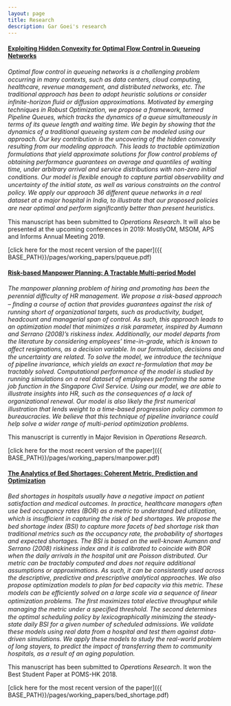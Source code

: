 ```yaml
---
layout: page
title: Research
description: Gar Goei's research
---
```




#### <u>Exploiting Hidden Convexity for Optimal Flow Control in Queueing Networks</u>
*Optimal ﬂow control in queueing networks is a challenging problem occurring in many contexts, such as data centers, cloud computing, healthcare, revenue management, and distributed networks, etc. The traditional approach has been to adopt heuristic solutions or consider inﬁnite-horizon ﬂuid or diﬀusion approximations. Motivated by emerging techniques in Robust Optimization, we propose a framework, termed Pipeline Queues, which tracks the dynamics of a queue simultaneously in terms of its queue length and waiting time. We begin by showing that the dynamics of a traditional queueing system can be modeled using our approach. Our key contribution is the uncovering of the hidden convexity resulting from our modeling approach. This leads to tractable optimization formulations that yield approximate solutions for ﬂow control problems of obtaining performance guarantees on average and quantiles of waiting time, under arbitrary arrival and service distributions with non-zero initial conditions. Our model is ﬂexible enough to capture partial observability and uncertainty of the initial state, as well as various constraints on the control policy. We apply our approach 36 diﬀerent queue networks in a real dataset at a major hospital in India, to illustrate that our proposed policies are near optimal and perform signiﬁcantly better than present heuristics.*

This manuscript has been submitted to *Operations Research*. It will also be presented at the upcoming conferences in 2019: MostlyOM, MSOM, APS and Informs Annual Meeting 2019.

[click here for the most recent version of the paper]({{ BASE_PATH}}/pages/working_papers/pqueue.pdf)

#### <u>Risk-based Manpower Planning: A Tractable Multi-period Model</u>

*The manpower planning problem of hiring and promoting has been the perennial diﬃculty of HR management. We propose a risk-based approach – ﬁnding a course of action that provides guarantees against the risk of running short of organizational targets, such as productivity, budget, headcount and managerial span of control. As such, this approach leads to an optimization model that minimizes a risk parameter, inspired by Aumann and Serrano (2008)’s riskiness index. Additionally, our model departs from the literature by considering employees’ time-in-grade, which is known to aﬀect resignations, as a decision variable. In our formulation, decisions and the uncertainty are related. To solve the model, we introduce the technique of pipeline invariance, which yields an exact re-formulation that may be tractably solved. Computational performance of the model is studied by running simulations on a real dataset of employees performing the same job function in the Singapore Civil Service. Using our model, we are able to illustrate insights into HR, such as the consequences of a lack of organizational renewal. Our model is also likely the ﬁrst numerical illustration that lends weight to a time-based progression policy common to bureaucracies. We believe that this technique of pipeline invariance could help solve a wider range of multi-period optimization problems.*

This manuscript is currently in Major Revision in *Operations Research*.

[click here for the most recent version of the paper]({{ BASE_PATH}}/pages/working_papers/manpower.pdf)

#### <u>The Analytics of Bed Shortages: Coherent Metric, Prediction and Optimization</u>

*Bed shortages in hospitals usually have a negative impact on patient satisfaction and medical outcomes. In practice, healthcare managers often use bed occupancy rates (BOR) as a metric to understand bed utilization, which is insuﬃcient in capturing the risk of bed shortages. We propose the bed shortage index (BSI) to capture more facets of bed shortage risk than traditional metrics such as the occupancy rate, the probability of shortages and expected shortages. The BSI is based on the well-known Aumann and Serrano (2008) riskiness index and it is calibrated to coincide with BOR when the daily arrivals in the hospital unit are Poisson distributed. Our metric can be tractably computed and does not require additional assumptions or approximations. As such, it can be consistently used across the descriptive, predictive and prescriptive analytical approaches. We also propose optimization models to plan for bed capacity via this metric. These models can be eﬃciently solved on a large scale via a sequence of linear optimization problems. The ﬁrst maximizes total elective throughput while managing the metric under a speciﬁed threshold. The second determines the optimal scheduling policy by lexicographically minimizing the steady-state daily BSI for a given number of scheduled admissions. We validate these models using real data from a hospital and test them against data-driven simulations. We apply these models to study the real-world problem of long stayers, to predict the impact of transferring them to community hospitals, as a result of an aging population.*

This manuscript has been submitted to *Operations Research*. It won the Best Student Paper at POMS-HK 2018.

[click here for the most recent version of the paper]({{ BASE_PATH}}/pages/working_papers/bed_shortage.pdf)

<!-- Note: this is how to write a comment in HTML. Everything in here won't show up on your webpage.-->

<!--
To increase the size of the title, use fewer # in front of the paper title.
To decrease the size of the title, use more #. 
To remove the italics, remove the * before and after the description
To remove the underline from the title, remove the <u> tags (<u> and </u>)
-->